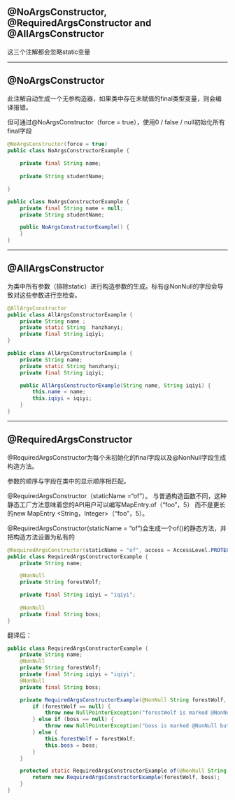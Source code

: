## @NoArgsConstructor, @RequiredArgsConstructor and @AllArgsConstructor

这三个注解都会忽略static变量

---


## @NoArgsConstructor

此注解自动生成一个无参构造器，如果类中存在未赋值的final类型变量，则会编译报错。

但可通过@NoArgsConstructor（force = true），使用0 / false / null初始化所有final字段

```java
@NoArgsConstructor(force = true)
public class NoArgsConstructorExample {
    
    private final String name;
    
    private String studentName;

}
```
```java
public class NoArgsConstructorExample {
    private final String name = null;
    private String studentName;

    public NoArgsConstructorExample() {
    }
}
```

---


## @AllArgsConstructor
为类中所有参数（排除static）进行构造参数的生成。标有@NonNull的字段会导致对这些参数进行空检查。

```java
@AllArgsConstructor
public class AllArgsConstructorExample {
    private String name ;
    private static String  hanzhanyi;
    private final String iqiyi;
}
```
```java
public class AllArgsConstructorExample {
    private String name;
    private static String hanzhanyi;
    private final String iqiyi;

    public AllArgsConstructorExample(String name, String iqiyi) {
        this.name = name;
        this.iqiyi = iqiyi;
    }
}
```

---


## @RequiredArgsConstructor


@RequiredArgsConstructor为每个未初始化的final字段以及@NonNull字段生成构造方法。


参数的顺序与字段在类中的显示顺序相匹配。


@RequiredArgsConstructor（staticName =“of”）。
与普通构造函数不同，这种静态工厂方法意味着您的API用户可以编写MapEntry.of（“foo”，5）
而不是更长的new MapEntry <String，Integer>（“foo”，5）。

@RequiredArgsConstructor(staticName = “of”)会生成一个of()的静态方法，并把构造方法设置为私有的

~~~java
@RequiredArgsConstructor(staticName = "of", access = AccessLevel.PROTECTED)
public class RequiredArgsConstructorExample {
    private String name;

    @NonNull
    private String forestWolf;

    private final String iqiyi = "iqiyi";
    
    @NonNull
    private final String boss;
}
~~~
翻译后：

~~~java
public class RequiredArgsConstructorExample {
    private String name;
    @NonNull
    private String forestWolf;
    private final String iqiyi = "iqiyi";
    @NonNull
    private final String boss;

    private RequiredArgsConstructorExample(@NonNull String forestWolf, @NonNull String boss) {
        if (forestWolf == null) {
            throw new NullPointerException("forestWolf is marked @NonNull but is null");
        } else if (boss == null) {
            throw new NullPointerException("boss is marked @NonNull but is null");
        } else {
            this.forestWolf = forestWolf;
            this.boss = boss;
        }
    }

    protected static RequiredArgsConstructorExample of(@NonNull String forestWolf, @NonNull String boss) {
        return new RequiredArgsConstructorExample(forestWolf, boss);
    }
}
~~~
